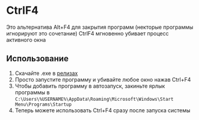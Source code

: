 ﻿# CtrlF4
Это альтернатива Alt+F4 для закрытия программ (некторые программы игнорируют это сочетание)
CtrlF4 мгновенно убивает процесс активного окна

## Использование
1. Скачайте .exe в [релизах](https://github.com/MaxGyverTech/CtrlF4/releases/)
2. Просто запустите программу и убивайте любое окно нажав Ctrl+F4
3. Чтобы добавить программу в автозапуск, закиньте ярлык программы в `C:\Users\%USERNAME%\AppData\Roaming\Microsoft\Windows\Start Menu\Programs\Startup`
4. Теперь можете использовать Ctrl+F4 сразу после запуска системы
